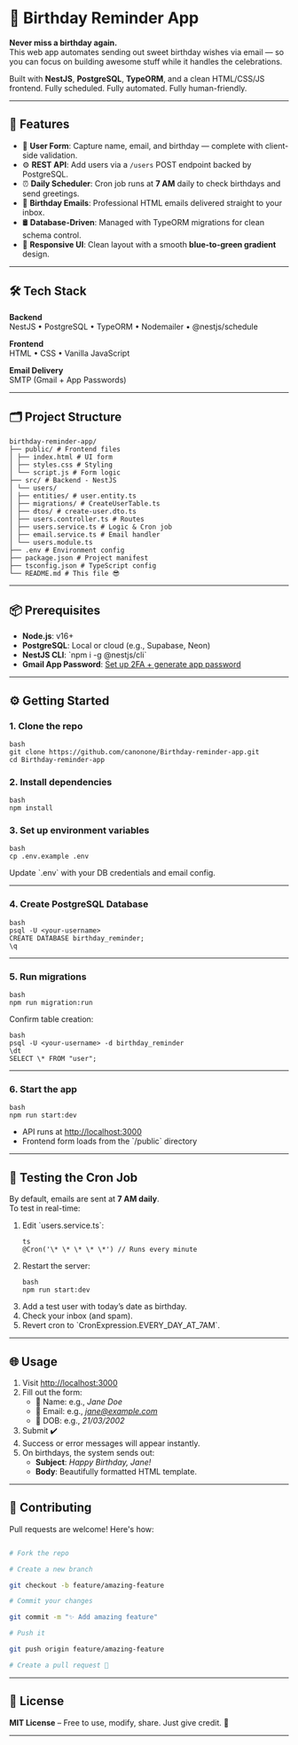 # 🎉 Birthday Reminder App

**Never miss a birthday again.**  
This web app automates sending out sweet birthday wishes via email — so you can focus on building awesome stuff while it handles the celebrations.

Built with **NestJS**, **PostgreSQL**, **TypeORM**, and a clean HTML/CSS/JS frontend. Fully scheduled. Fully automated. Fully human-friendly.

---

## 🚀 Features

- 🧾 **User Form**: Capture name, email, and birthday — complete with client-side validation.
- ⚙️ **REST API**: Add users via a `/users` POST endpoint backed by PostgreSQL.
- ⏰ **Daily Scheduler**: Cron job runs at **7 AM** daily to check birthdays and send greetings.
- 💌 **Birthday Emails**: Professional HTML emails delivered straight to your inbox.
- 🛢️ **Database-Driven**: Managed with TypeORM migrations for clean schema control.
- 📱 **Responsive UI**: Clean layout with a smooth **blue-to-green gradient** design.

---

## 🛠 Tech Stack

**Backend**  
NestJS • PostgreSQL • TypeORM • Nodemailer • @nestjs/schedule

**Frontend**  
HTML • CSS • Vanilla JavaScript

**Email Delivery**  
SMTP (Gmail + App Passwords)

---

## 🗂 Project Structure

```
birthday-reminder-app/
├── public/ # Frontend files
│ ├── index.html # UI form
│ ├── styles.css # Styling
│ └── script.js # Form logic
├── src/ # Backend - NestJS
│ └── users/
│ ├── entities/ # user.entity.ts
│ ├── migrations/ # CreateUserTable.ts
│ ├── dtos/ # create-user.dto.ts
│ ├── users.controller.ts # Routes
│ ├── users.service.ts # Logic & Cron job
│ ├── email.service.ts # Email handler
│ └── users.module.ts
├── .env # Environment config
├── package.json # Project manifest
├── tsconfig.json # TypeScript config
└── README.md # This file 😎
```

---

## 📦 Prerequisites

- **Node.js**: v16+
- **PostgreSQL**: Local or cloud (e.g., Supabase, Neon)
- **NestJS CLI**: \`npm i -g @nestjs/cli\`
- **Gmail App Password**: [Set up 2FA + generate app password](https://myaccount.google.com/apppasswords)

---

## ⚙️ Getting Started

### 1. Clone the repo

```
bash
git clone https://github.com/canonone/Birthday-reminder-app.git
cd Birthday-reminder-app
```

### 2. Install dependencies

```
bash
npm install
```

### 3. Set up environment variables

```
bash
cp .env.example .env
```

Update \`.env\` with your DB credentials and email config.

---

### 4. Create PostgreSQL Database

```
bash
psql -U <your-username>
CREATE DATABASE birthday_reminder;
\q
```

---

### 5. Run migrations

```
bash
npm run migration:run
```

Confirm table creation:

```
bash
psql -U <your-username> -d birthday_reminder
\dt
SELECT \* FROM "user";
```

---

### 6. Start the app

```
bash
npm run start:dev
```

- API runs at [http://localhost:3000](http://localhost:3000)
- Frontend form loads from the \`/public\` directory

---

## 🧪 Testing the Cron Job

By default, emails are sent at **7 AM daily**.  
To test in real-time:

1. Edit \`users.service.ts\`:
   ```
   ts
   @Cron('\* \* \* \* \*') // Runs every minute
   ```
2. Restart the server:
   ```
   bash
   npm run start:dev
   ```
3. Add a test user with today’s date as birthday.
4. Check your inbox (and spam).
5. Revert cron to \`CronExpression.EVERY_DAY_AT_7AM\`.

---

## 🌐 Usage

1. Visit [http://localhost:3000](http://localhost:3000)
2. Fill out the form:
   - 🧑 Name: e.g., _Jane Doe_
   - 📧 Email: e.g., *jane@example.com*
   - 🎂 DOB: e.g., _21/03/2002_
3. Submit ✔️
4. Success or error messages will appear instantly.
5. On birthdays, the system sends out:
   - **Subject**: _Happy Birthday, Jane!_
   - **Body**: Beautifully formatted HTML template.

---

## 🤝 Contributing

Pull requests are welcome! Here's how:

```bash

# Fork the repo

# Create a new branch

git checkout -b feature/amazing-feature

# Commit your changes

git commit -m "✨ Add amazing feature"

# Push it

git push origin feature/amazing-feature

# Create a pull request 🚀

```

---

## 📄 License

**MIT License** – Free to use, modify, share. Just give credit. 🙌

---
